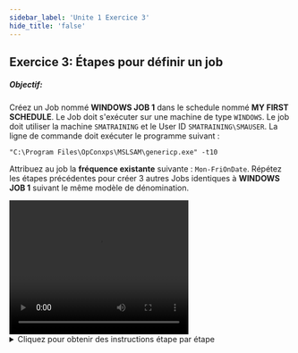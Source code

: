 ```yaml
---
sidebar_label: 'Unite 1 Exercice 3'
hide_title: 'false'
---
```


## Exercice 3: Étapes pour définir un job

##### Objectif: 

Créez un Job nommé **WINDOWS JOB 1** dans le schedule nommé **MY FIRST SCHEDULE**. Le Job doit s'exécuter sur une machine de type ```WINDOWS```. Le job doit utiliser la machine ```SMATRAINING``` et le User ID ```SMATRAINING\SMAUSER```. La ligne de commande doit exécuter le programme suivant :

```"C:\Program Files\OpConxps\MSLSAM\genericp.exe" -t10```

Attribuez au job la **fréquence existante** suivante : ```Mon-FriOnDate```. Répétez les étapes précédentes pour créer 3 autres Jobs identiques à **WINDOWS JOB 1** suivant le même modèle de dénomination.

<div>
<video width="320" height="240" controls>
  <source src="videobasic/U1E3.mp4" type="video/mp4"></source>
Your browser does not support the video tag.
</video>
</div>

<details>

<summary>Cliquez pour obtenir des instructions étape par étape</summary>

1.	Sous la rubrique Administration, double-cliquez sur **Job Master**.
2.	Dans la liste déroulante schedule, sélectionnez **My First Schedule**.
3.	Cliquez sur le bouton Add dans la barre d'outils Job Master.
4.	Dans la zone de texte Name, entrez **Windows Job 1**.
5.	Dans la liste déroulante Job Type, sélectionnez Windows.
6.	Dans la liste déroulante Primary Machine, sélectionnez la machine ```SMATraining``` sur laquelle le job doit être exécuté.
7.	Dans la liste déroulante ID utilisateur, sélectionnez ```SMATRAINING\SMAUSER```
8.	Dans la ligne de commande, tapez :
```
“C:\Program Files\OpConxps\MSLSAM\genericp.exe” –t10
```
9.	Cliquez sur le bouton **Save** dans la barre d'outils Job Master.
10.	Dans l'écran **Job Master** sous Propriétés du job, cliquez sur l'onglet Fréquence.
11.	Dans le cadre Frequency List, cliquez sur le bouton Add (situé sous Frequency List).
12.	L'**assistant de définition de fréquence** démarre.
13.	Sélectionnez **Utiliser une Fréquence existante**.
14.	Dans la barre déroulante, sélectionnez la fréquence nommée ```Mon-FriOnDate``` et cliquez sur **Suivant**, puis sur **Terminer**. Répétez les étapes 3 à 14 pour créer trois jobs identiques au job Windows 1.
15.	**Windows Job 2**
16.	**Windows Job 3**
17.	**Windows Job 4**
18.	Fermez le **Job Master**.

</details>
